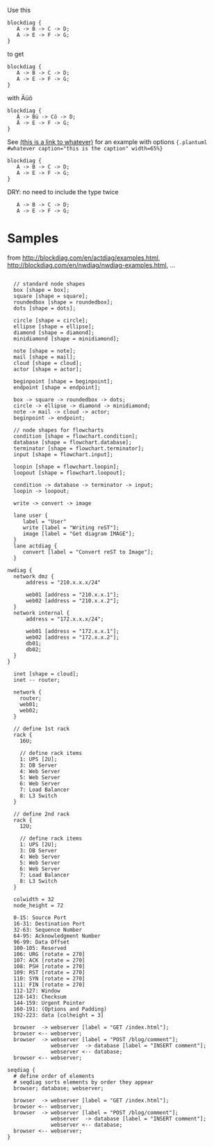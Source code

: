 Use this


```
blockdiag {
   A -> B -> C -> D;
   A -> E -> F -> G;
}
```

to get

```blockdiag
blockdiag {
   A -> B -> C -> D;
   A -> E -> F -> G;
}
```

with Äüö

```blockdiag
blockdiag {
   Ä -> Bü -> Cö -> D;
   Ä -> E -> F -> G;
}
```

See [(this is a link to whatever)](#whatever) for an example with options `{.plantuml #whatever caption="this is the caption" width=65%}`

```{.blockdiag #whatever caption="this is the caption" width=65%}
blockdiag {
   A -> B -> C -> D;
   A -> E -> F -> G;
}
```

DRY: no need to include the type twice

```{.blockdiag #whatever caption="this is the caption" width=65%}
   A -> B -> C -> D;
   A -> E -> F -> G;
```

# Samples

from <http://blockdiag.com/en/actdiag/examples.html>,
<http://blockdiag.com/en/nwdiag/nwdiag-examples.html>, ...


```{.blockdiag caption="blockdiag: shape of nodes" width=80%}

  // standard node shapes
  box [shape = box];
  square [shape = square];
  roundedbox [shape = roundedbox];
  dots [shape = dots];

  circle [shape = circle];
  ellipse [shape = ellipse];
  diamond [shape = diamond];
  minidiamond [shape = minidiamond];

  note [shape = note];
  mail [shape = mail];
  cloud [shape = cloud];
  actor [shape = actor];

  beginpoint [shape = beginpoint];
  endpoint [shape = endpoint];

  box -> square -> roundedbox -> dots;
  circle -> ellipse -> diamond -> minidiamond;
  note -> mail -> cloud -> actor;
  beginpoint -> endpoint;

  // node shapes for flowcharts
  condition [shape = flowchart.condition];
  database [shape = flowchart.database];
  terminator [shape = flowchart.terminator];
  input [shape = flowchart.input];

  loopin [shape = flowchart.loopin];
  loopout [shape = flowchart.loopout];

  condition -> database -> terminator -> input;
  loopin -> loopout;
```

```{.actdiag caption="actdiag: simple diagram" width=80%}
  write -> convert -> image

  lane user {
     label = "User"
     write [label = "Writing reST"];
     image [label = "Get diagram IMAGE"];
  }
  lane actdiag {
     convert [label = "Convert reST to Image"];
  }
```



```{.nwdiag caption="nwdiag: simple diagram" width=80%}
nwdiag {
  network dmz {
      address = "210.x.x.x/24"

      web01 [address = "210.x.x.1"];
      web02 [address = "210.x.x.2"];
  }
  network internal {
      address = "172.x.x.x/24";

      web01 [address = "172.x.x.1"];
      web02 [address = "172.x.x.2"];
      db01;
      db02;
  }
}
```


```{.nwdiag caption="nwdiag: peer networks" width=80%}
  inet [shape = cloud];
  inet -- router;

  network {
    router;
    web01;
    web02;
  }
```


```{.rackdiag caption="rackdiag: multiple racks" width=80%}
  // define 1st rack
  rack {
    16U;

    // define rack items
    1: UPS [2U];
    3: DB Server
    4: Web Server
    5: Web Server
    6: Web Server
    7: Load Balancer
    8: L3 Switch
  }

  // define 2nd rack
  rack {
    12U;

    // define rack items
    1: UPS [2U];
    3: DB Server
    4: Web Server
    5: Web Server
    6: Web Server
    7: Load Balancer
    8: L3 Switch
  }
```


```{.packetdiag caption="packetdiag: Structure of TCP Header"}
  colwidth = 32
  node_height = 72

  0-15: Source Port
  16-31: Destination Port
  32-63: Sequence Number
  64-95: Acknowledgment Number
  96-99: Data Offset
  100-105: Reserved
  106: URG [rotate = 270]
  107: ACK [rotate = 270]
  108: PSH [rotate = 270]
  109: RST [rotate = 270]
  110: SYN [rotate = 270]
  111: FIN [rotate = 270]
  112-127: Window
  128-143: Checksum
  144-159: Urgent Pointer
  160-191: (Options and Padding)
  192-223: data [colheight = 3]
```


```{.seqdiag caption="seqdiag: simple diagram" width=80%}
  browser  -> webserver [label = "GET /index.html"];
  browser <-- webserver;
  browser  -> webserver [label = "POST /blog/comment"];
              webserver  -> database [label = "INSERT comment"];
              webserver <-- database;
  browser <-- webserver;
```

```{.seqdiag caption="seqdiag: order of elements" width=80%}
seqdiag {
  # define order of elements
  # seqdiag sorts elements by order they appear
  browser; database; webserver;

  browser  -> webserver [label = "GET /index.html"];
  browser <-- webserver;
  browser  -> webserver [label = "POST /blog/comment"];
              webserver  -> database [label = "INSERT comment"];
              webserver <-- database;
  browser <-- webserver;
}
```


